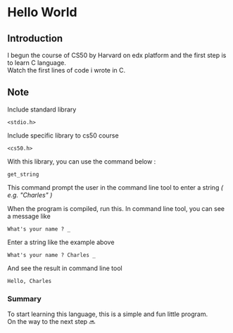 # Hello World 

## Introduction

I begun the course of CS50 by Harvard on edx platform and the first step is to learn C language.  
Watch the first lines of code i wrote in C.


## Note

Include standard library
``` 
<stdio.h> 
```

Include specific library to cs50 course
``` 
<cs50.h> 
```

With this library, you can use the command below :
```
get_string
```

This command prompt the user in the command line tool to enter a string *( e.g. "Charles" )*

When the program is compiled, run this.
In command line tool, you can see a message like
```
What's your name ? _
```

Enter a string like the example above
```
What's your name ? Charles _
```

And see the result in command line tool
```
Hello, Charles 
```

### Summary

To start learning this language, this is a simple and fun little program.  
On the way to the next step :soon:







